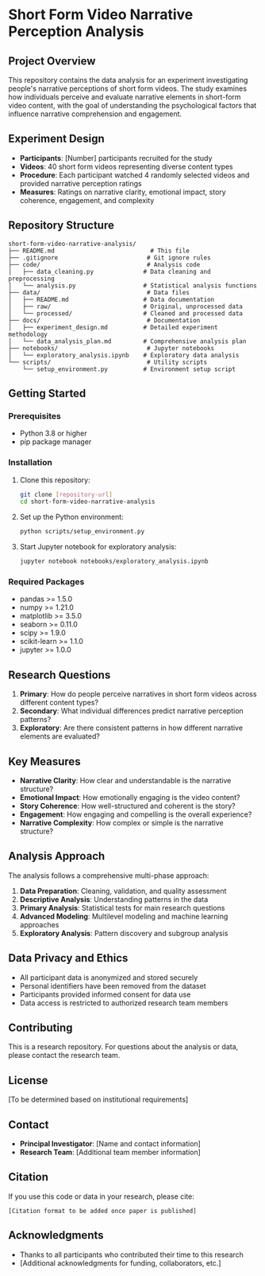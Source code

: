# Short Form Video Narrative Perception Analysis

## Project Overview

This repository contains the data analysis for an experiment investigating people's narrative perceptions of short form videos. The study examines how individuals perceive and evaluate narrative elements in short-form video content, with the goal of understanding the psychological factors that influence narrative comprehension and engagement.

## Experiment Design

- **Participants**: [Number] participants recruited for the study
- **Videos**: 40 short form videos representing diverse content types
- **Procedure**: Each participant watched 4 randomly selected videos and provided narrative perception ratings
- **Measures**: Ratings on narrative clarity, emotional impact, story coherence, engagement, and complexity

## Repository Structure

```
short-form-video-narrative-analysis/
├── README.md                           # This file
├── .gitignore                         # Git ignore rules
├── code/                              # Analysis code
│   ├── data_cleaning.py              # Data cleaning and preprocessing
│   └── analysis.py                   # Statistical analysis functions
├── data/                              # Data files
│   ├── README.md                     # Data documentation
│   ├── raw/                          # Original, unprocessed data
│   └── processed/                    # Cleaned and processed data
├── docs/                              # Documentation
│   ├── experiment_design.md          # Detailed experiment methodology
│   └── data_analysis_plan.md         # Comprehensive analysis plan
├── notebooks/                         # Jupyter notebooks
│   └── exploratory_analysis.ipynb    # Exploratory data analysis
└── scripts/                           # Utility scripts
    └── setup_environment.py          # Environment setup script
```

## Getting Started

### Prerequisites

- Python 3.8 or higher
- pip package manager

### Installation

1. Clone this repository:
   ```bash
   git clone [repository-url]
   cd short-form-video-narrative-analysis
   ```

2. Set up the Python environment:
   ```bash
   python scripts/setup_environment.py
   ```

3. Start Jupyter notebook for exploratory analysis:
   ```bash
   jupyter notebook notebooks/exploratory_analysis.ipynb
   ```

### Required Packages

- pandas >= 1.5.0
- numpy >= 1.21.0
- matplotlib >= 3.5.0
- seaborn >= 0.11.0
- scipy >= 1.9.0
- scikit-learn >= 1.1.0
- jupyter >= 1.0.0

## Research Questions

1. **Primary**: How do people perceive narratives in short form videos across different content types?
2. **Secondary**: What individual differences predict narrative perception patterns?
3. **Exploratory**: Are there consistent patterns in how different narrative elements are evaluated?

## Key Measures

- **Narrative Clarity**: How clear and understandable is the narrative structure?
- **Emotional Impact**: How emotionally engaging is the video content?
- **Story Coherence**: How well-structured and coherent is the story?
- **Engagement**: How engaging and compelling is the overall experience?
- **Narrative Complexity**: How complex or simple is the narrative structure?

## Analysis Approach

The analysis follows a comprehensive multi-phase approach:

1. **Data Preparation**: Cleaning, validation, and quality assessment
2. **Descriptive Analysis**: Understanding patterns in the data
3. **Primary Analysis**: Statistical tests for main research questions
4. **Advanced Modeling**: Multilevel modeling and machine learning approaches
5. **Exploratory Analysis**: Pattern discovery and subgroup analysis

## Data Privacy and Ethics

- All participant data is anonymized and stored securely
- Personal identifiers have been removed from the dataset
- Participants provided informed consent for data use
- Data access is restricted to authorized research team members

## Contributing

This is a research repository. For questions about the analysis or data, please contact the research team.

## License

[To be determined based on institutional requirements]

## Contact

- **Principal Investigator**: [Name and contact information]
- **Research Team**: [Additional team member information]

## Citation

If you use this code or data in your research, please cite:

```
[Citation format to be added once paper is published]
```

## Acknowledgments

- Thanks to all participants who contributed their time to this research
- [Additional acknowledgments for funding, collaborators, etc.]
